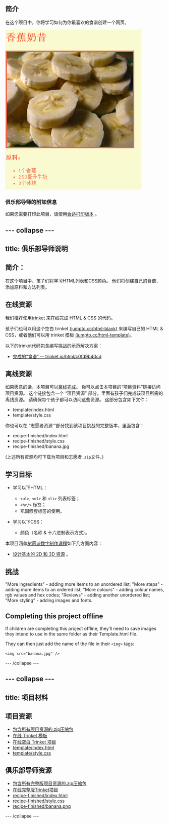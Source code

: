 ## 简介

在这个项目中，你将学习如何为你最喜欢的食谱创建一个网页。

![截图](images/recipe-final.png)

### 俱乐部导师的附加信息

如果您需要打印此项目，请使用[合适打印版本](https://projects.raspberrypi.org/en/projects/recipe/print) 。

## \--- collapse \---

## title: 俱乐部导师说明

## 简介：

在这个项目中，孩子们将学习HTML列表和CSS颜色。 他们将创建自己的食谱、添加原料和方法列表。

## 在线资源

我们推荐使用[trinket](https://trinket.io/) 来在线完成 HTML & CSS 的代码。

孩子们也可以用这个空白 trinket [(jumpto.cc/html-blank)](http://jumpto.cc/html-blank) 来编写自己的 HTML & CSS，或者他们可以用 trinket 模板 [(jumpto.cc/html-template)](http://jumpto.cc/html-template)。

以下的trinket代码包含编写挑战的示范解决方案：

+ [完成的“食谱” -- trinket.io/html/c0fd9b40cd](https://trinket.io/html/c0fd9b40cd)

## 离线资源

如果愿意的话，本项目可以[离线完成](https://www.codeclubprojects.org/en-GB/resources/webdev-working-offline/)。 你可以点击本项目的“项目资料”链接访问项目资源。 这个链接包含一个 “项目资源” 部分，里面有孩子们完成该项目所需的离线资源。 请确保每个孩子都可以访问这些资源。 这部分包含如下文件：

+ template/index.html
+ template/style.css

你也可以在 “志愿者资源'”部分找到该项目挑战的完整版本，里面包含：

+ recipe-finished/index.html
+ recipe-finished/style.css
+ recipe-finished/banana.jpg

(上述所有资源均可下载为项目和志愿者`.zip`文件。)

## 学习目标

+ 学习以下HTML：
    
    + `<ul>`, `<ol>` 和 `<li>` 列表标签；
    + `<hr/>` 标签；
    + 巩固嵌套标签的使用。

+ 学习以下CSS：
    
    + 颜色（名称 & 十六进制表示方式）。

本项目涵盖[树莓派数字制作课程](http://rpf.io/curriculum)如下几方面内容：

+ [设计基本的 2D 和 3D 资源](https://www.raspberrypi.org/curriculum/design/creator) 。

## 挑战

"More ingredients" - adding more items to an unordered list; "More steps" - adding more items to an ordered list; "More colours" - adding colour names, rgb values and hex codes; "Reviews" - adding another unordered list; "More styling" - adding images and fonts.

## Completing this project offline

If children are completing this project offline, they’ll need to save images they intend to use in the same folder as their Template.html file.

They can then just add the name of the file in their `<img>` tags:

    <img src="banana.jpg" />
    

\--- /collapse \---

## \--- collapse \---

## title: 项目材料

## 项目资源

+ [包含所有项目资源的.zip压缩包](resources/recipe-project-resources.zip)
+ [在线 Trinket 模板](http://jumpto.cc/trinket-template)
+ [在线空白 Trinket 项目](http://jumpto.cc/trinket-blank)
+ [template/index.html](resources/template-index.html)
+ [template/style.css](resources/template-style.css)

## 俱乐部导师资源

+ [包含所有完整版项目资源的.zip压缩包](resources/recipe-volunteer-resources.zip)
+ [在线完整版Trinket项目](https://trinket.io/html/c0fd9b40cd)
+ [recipe-finished/index.html](resources/recipe-finished-index.html)
+ [recipe-finished/style.css](resources/recipe-finished-style.css)
+ [recipe-finished/banana.png](resources/recipe-finished-banana.png)

\--- /collapse \---